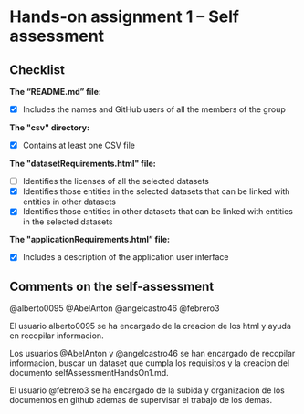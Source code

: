 # Hands-on assignment 1 – Self assessment

## Checklist

**The “README.md” file:**

- [X] Includes the names and GitHub users of all the members of the group

**The "csv" directory:**

- [X] Contains at least one CSV file 

**The "datasetRequirements.html" file:**

- [ ] Identifies the licenses of all the selected datasets
- [X] Identifies those entities in the selected datasets that can be linked with entities in other datasets
- [X] Identifies those entities in other datasets that can be linked with entities in the selected datasets 

**The "applicationRequirements.html” file:**

- [X] Includes a description of the application user interface

## Comments on the self-assessment

@alberto0095 @AbelAnton  @angelcastro46 @febrero3

El usuario alberto0095 se ha encargado de la creacion de los html y ayuda en recopilar informacion.

Los usuarios @AbelAnton y @angelcastro46 se han encargado de recopilar informacion, buscar un dataset que cumpla los requisitos y la creacion del documento selfAssessmentHandsOn1.md.  

El usuario @febrero3 se ha encargado de la subida y organizacion de los documentos en github ademas de supervisar el trabajo de los demas.
